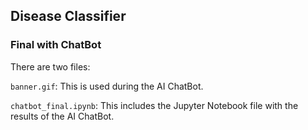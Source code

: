 ## Disease Classifier
### Final with ChatBot

There are two files:

`banner.gif`: This is used during the AI ChatBot.


`chatbot_final.ipynb`: This includes the Jupyter Notebook file with the results of the AI ChatBot.
